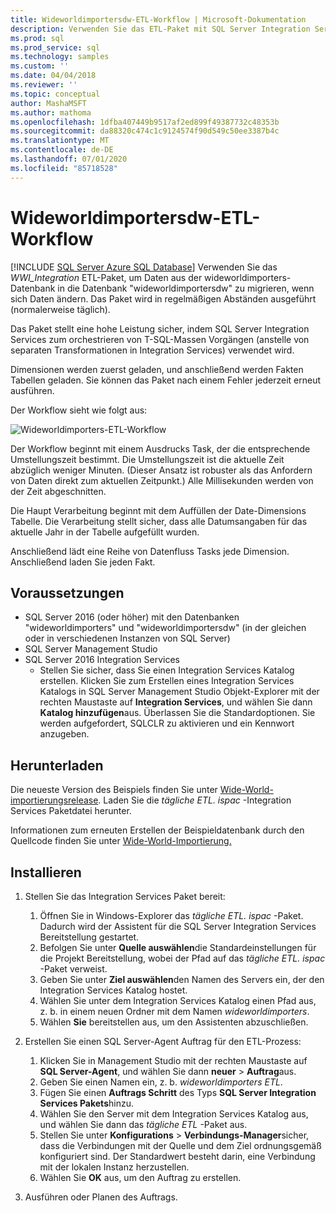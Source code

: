 ```yaml
---
title: Wideworldimportersdw-ETL-Workflow | Microsoft-Dokumentation
description: Verwenden Sie das ETL-Paket mit SQL Server Integration Services (SSIS), um Daten in regelmäßigen Abständen aus der Datenbank wideworldimporters zu wideworldimportersdw zu migrieren.
ms.prod: sql
ms.prod_service: sql
ms.technology: samples
ms.custom: ''
ms.date: 04/04/2018
ms.reviewer: ''
ms.topic: conceptual
author: MashaMSFT
ms.author: mathoma
ms.openlocfilehash: 1dfba407449b9517af2ed899f49387732c48353b
ms.sourcegitcommit: da88320c474c1c9124574f90d549c50ee3387b4c
ms.translationtype: MT
ms.contentlocale: de-DE
ms.lasthandoff: 07/01/2020
ms.locfileid: "85718528"
---
```

# <a name="wideworldimportersdw-etl-workflow"></a>Wideworldimportersdw-ETL-Workflow
[!INCLUDE [SQL Server Azure SQL Database](../includes/applies-to-version/sql-asdb.md)]
Verwenden Sie das *WWI_Integration* ETL-Paket, um Daten aus der wideworldimporters-Datenbank in die Datenbank "wideworldimportersdw" zu migrieren, wenn sich Daten ändern. Das Paket wird in regelmäßigen Abständen ausgeführt (normalerweise täglich).

Das Paket stellt eine hohe Leistung sicher, indem SQL Server Integration Services zum orchestrieren von T-SQL-Massen Vorgängen (anstelle von separaten Transformationen in Integration Services) verwendet wird.

Dimensionen werden zuerst geladen, und anschließend werden Fakten Tabellen geladen. Sie können das Paket nach einem Fehler jederzeit erneut ausführen.

Der Workflow sieht wie folgt aus:

 ![Wideworldimporters-ETL-Workflow](media/wide-world-importers/wideworldimporters-etl-workflow.png)

Der Workflow beginnt mit einem Ausdrucks Task, der die entsprechende Umstellungszeit bestimmt. Die Umstellungszeit ist die aktuelle Zeit abzüglich weniger Minuten. (Dieser Ansatz ist robuster als das Anfordern von Daten direkt zum aktuellen Zeitpunkt.) Alle Millisekunden werden von der Zeit abgeschnitten.

Die Haupt Verarbeitung beginnt mit dem Auffüllen der Date-Dimensions Tabelle. Die Verarbeitung stellt sicher, dass alle Datumsangaben für das aktuelle Jahr in der Tabelle aufgefüllt wurden.

Anschließend lädt eine Reihe von Datenfluss Tasks jede Dimension. Anschließend laden Sie jeden Fakt.

## <a name="prerequisites"></a>Voraussetzungen

- SQL Server 2016 (oder höher) mit den Datenbanken "wideworldimporters" und "wideworldimportersdw" (in der gleichen oder in verschiedenen Instanzen von SQL Server)
- SQL Server Management Studio
- SQL Server 2016 Integration Services
  - Stellen Sie sicher, dass Sie einen Integration Services Katalog erstellen. Klicken Sie zum Erstellen eines Integration Services Katalogs in SQL Server Management Studio Objekt-Explorer mit der rechten Maustaste auf **Integration Services**, und wählen Sie dann **Katalog hinzufügen**aus. Überlassen Sie die Standardoptionen. Sie werden aufgefordert, SQLCLR zu aktivieren und ein Kennwort anzugeben.


## <a name="download"></a>Herunterladen

Die neueste Version des Beispiels finden Sie unter [Wide-World-importierungsrelease](https://go.microsoft.com/fwlink/?LinkID=800630). Laden Sie die *tägliche ETL. ispac* -Integration Services Paketdatei herunter.

Informationen zum erneuten Erstellen der Beispieldatenbank durch den Quellcode finden Sie unter [Wide-World-Importierung.](https://github.com/Microsoft/sql-server-samples/tree/master/samples/databases/wide-world-importers/wwi-ssis)

## <a name="install"></a>Installieren

1. Stellen Sie das Integration Services Paket bereit:
   1. Öffnen Sie in Windows-Explorer das *tägliche ETL. ispac* -Paket. Dadurch wird der Assistent für die SQL Server Integration Services Bereitstellung gestartet.
   2. Befolgen Sie unter **Quelle auswählen**die Standardeinstellungen für die Projekt Bereitstellung, wobei der Pfad auf das *tägliche ETL. ispac* -Paket verweist.
   3. Geben Sie unter **Ziel auswählen**den Namen des Servers ein, der den Integration Services Katalog hostet.
   4. Wählen Sie unter dem Integration Services Katalog einen Pfad aus, z. b. in einem neuen Ordner mit dem Namen *wideworldimporters*.
   5. Wählen **Sie** bereitstellen aus, um den Assistenten abzuschließen.

2. Erstellen Sie einen SQL Server-Agent Auftrag für den ETL-Prozess:
   1. Klicken Sie in Management Studio mit der rechten Maustaste auf **SQL Server-Agent**, und wählen Sie dann **neuer**  >  **Auftrag**aus.
   2. Geben Sie einen Namen ein, z. b. *wideworldimporters ETL*.
   3. Fügen Sie einen **Auftrags Schritt** des Typs **SQL Server Integration Services Pakets**hinzu.
   4. Wählen Sie den Server mit dem Integration Services Katalog aus, und wählen Sie dann das *tägliche ETL* -Paket aus.
   5. Stellen Sie unter **Konfigurations**  >  **Verbindungs-Manager**sicher, dass die Verbindungen mit der Quelle und dem Ziel ordnungsgemäß konfiguriert sind. Der Standardwert besteht darin, eine Verbindung mit der lokalen Instanz herzustellen.
   6. Wählen Sie **OK** aus, um den Auftrag zu erstellen.

3. Ausführen oder Planen des Auftrags.
